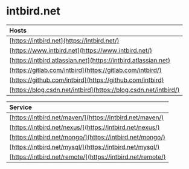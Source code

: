 # intbird.net

| Hosts |
| :--- |
| [https://intbird.net](https://intbird.net/) |
| [https://www.intbird.net](https://www.intbird.net/) |
| [https://intbird.atlassian.net](https://intbird.atlassian.net) |
| [https://gitlab.com/intbird](https://gitlab.com/intbird/) |
| [https://github.com/intbird](https://github.com/intbird) |
| [https://blog.csdn.net/intbird](https://blog.csdn.net/intbird/) |

| Service |
| :--- |
| [https://intbird.net/maven/](https://intbird.net/maven/) |
| [https://intbird.net/nexus/](https://intbird.net/nexus/) |
| [https://intbird.net/mongo/](https://intbird.net/mongo/) |
| [https://intbird.net/mysql/](https://intbird.net/mysql/) |
| [https://intbird.net/remote/](https://intbird.net/remote/) |





